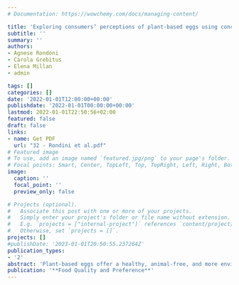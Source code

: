 ```yaml
---
# Documentation: https://wowchemy.com/docs/managing-content/

title: 'Exploring consumers’ perceptions of plant-based eggs using concept mapping and semantic network analysis'
subtitle: ''
summary: ''
authors:
- Agnese Rondoni 
- Carola Grebitus 
- Elena Millan 
- admin

tags: []
categories: []
date: '2022-01-01T12:00:00+00:00'
publishdate: '2022-01-01T00:00:00+00:00'
lastmod: 2022-01-01T22:50:56+02:00
featured: false
draft: false
links: 
- name: Get PDF
  url: "32 - Rondini et al.pdf"
# Featured image
# To use, add an image named `featured.jpg/png` to your page's folder.
# Focal points: Smart, Center, TopLeft, Top, TopRight, Left, Right, BottomLeft, Bottom, BottomRight.
image:
  caption: ''
  focal_point: ''
  preview_only: false

# Projects (optional).
#   Associate this post with one or more of your projects.
#   Simply enter your project's folder or file name without extension.
#   E.g. `projects = ["internal-project"]` references `content/project/deep-learning/index.md`.
#   Otherwise, set `projects = []`.
projects: []
#publishDate: '2023-01-01T20:50:55.237264Z'
publication_types: 
- '2'
abstract: 'Plant-based eggs offer a healthy, animal-free, and more environmentally sustainable alternative to conventional eggs. Given the novelty of these products, it is vital to understand consumers’ perceptions before their market launch. Perception is based on product associations stored in consumers’ memory as semantic networks. In this study we used the graphic procedure concept mapping to elicit associations of 180 consumers from the UK and Italy to explore perceptions of three types of plant-based eggs, namely liquid, powder, and egg-shaped. Concept mapping also allowed to investigate the relevance that these associations have for the consumers. Results show more complex associations among participants in the UK than Italy for all three types of plant-based eggs. ‘Price’ is the most frequently mentioned association by consumers in both countries. In terms of relevance, participants evaluated ‘healthy’, ‘animal welfare’ and ‘sustainability’ as the most important and positive attributes of plant-based eggs. Furthermore, the semantic network analysis showed that the health benefits of plant-based eggs is quickly activated in consumers’ mind and should therefore be emphasized when marketing these products. ‘Use’ of plant-based eggs, e.g., baking, is also a key association, particularly in the UK for the egg-shaped version. However, ‘use’ was generally lower rated, suggesting that the limited applications of this product (only hard-boiled) may be perceived negatively. These findings provide insights into the psychology of consumers’ acceptance of plant-based eggs and have important implications for designing successful marketing strategies for promoting plant-based eggs.'
publication: '**Food Quality and Preference**'
---
```

